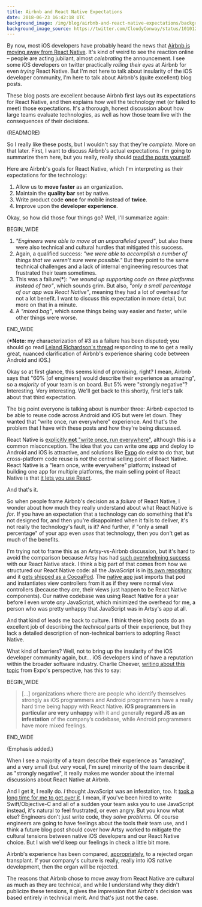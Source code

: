 ```yaml
---
title: Airbnb and React Native Expectations
date: 2018-06-23 16:42:18 UTC
background_image: /img/blog/airbnb-and-react-native-expectations/background.jpeg
background_image_source: https://twitter.com/CloudyConway/status/1010127316805177344
---
```


By now, most iOS developers have probably heard the news that [Airbnb is moving away from React Native][airbnb]. It's kind of weird to see the reaction online – people are acting jubilant, almost _celebrating_ the announcement. I see some iOS developers on twitter practically _rolling their eyes_ at Airbnb for even _trying_ React Native. But I'm not here to talk about insularity of the iOS developer community, I'm here to talk about Airbnb's (quite excellent) blog posts.

These blog posts are excellent because Airbnb first lays out its expectations for React Native, and then explains how well the technology met (or failed to meet) those expectations. It's a thorough, honest discussion about how large teams evaluate technologies, as well as how those team live with the consequences of their decisions.

(READMORE)

So I really like these posts, but I wouldn't say that they're _complete_. More on that later. First, I want to discuss Airbnb's actual expectations. I'm going to summarize them here, but you really, really should [read the posts yourself][airbnb].

Here are Airbnb's goals for React Native, which I'm interpreting as their expectations for the technology:

1. Allow us to **move faster** as an organization.
2. Maintain the **quality bar** set by native.
3. Write product code **once** for mobile instead of **twice**.
4. Improve upon the **developer experience**.

Okay, so how did those four things go? Well, I'll summarize again:

BEGIN_WIDE

1. _"Engineers were able to move at an unparalleled speed"_, but also there were also technical and cultural hurdles that mitigated this success.
2. Again, a qualified success: _"we were able to accomplish a number of things that we weren’t sure were possible."_ But they point to the same technical challenges and a lack of internal engineering resources that frustrated their team sometimes.
3. This was a failure(**\***): _"we wound up supporting code on three platforms instead of two"_, which sounds grim. But also, _"only a small percentage of our app was React Native"_, meaning they had a lot of overhead for not a lot benefit. I want to discuss this expectation in more detail, but more on that in a minute.
4. A _"mixed bag"_, which some things being way easier and faster, while other things were worse.

END_WIDE

(**\*Note**: my characterization of #3 as a failure has been disputed; you should go read [Leland Richardson's thread][thread] responding to me to get a really great, nuanced clarification of Airbnb's experience sharing code between Android and iOS.)

Okay so at first glance, this seems kind of promising, right? I mean, Airbnb says that "60% [of engineers] would describe their experience as amazing", so a _majority_ of your team is on board. But 5% were "strongly negative"? Interesting. Very interesting. We'll get back to this shortly, first let's talk about that third expectation.

The big point everyone is talking about is number three: Airbnb expected to be able to reuse code across Android and iOS but were let down. They wanted that "write once, run everywhere" experience. And that's the problem that I have with these posts and how they're being discussed.

React Native is [explicitly **not** "write once, run everywhere"][rn], although this is a common misconception. The idea that you can write one app and deploy to Android and iOS is attractive, and solutions like [Expo][] do exist to do that, but cross-platform code reuse is _not_ the central selling point of React Native. React Native is a "learn once, write everywhere" platform; instead of building one app for multiple platforms, the main selling point of React Native is that [it lets you use React][case].

And that's it.

So when people frame Airbnb's decision as a _failure_ of React Native, I wonder about how much they really understand about what React Native is _for_. If you have an expectation that a technology can do something that it's not designed for, and then you're disappointed when it fails to deliver, it's not really the technology's fault, is it? And further, if "only a small percentage" of your app even _uses_ that technology, then you don't get as much of the benefits.

I'm trying not to frame this as an Artsy-vs-Airbnb discussion, but it's hard to avoid the comparison because Artsy has had [such overwhelming success][artsy] with our React Native stack. I think a big part of that comes from how we structured our React Native code: all the JavaScript is in [its own repository][emission] and it [gets shipped as a CocoaPod][pod]. The [native app][eigen] just imports that pod and instantiates view controllers from it as if they were normal view controllers (because they _are_, their views just happen to be React Native components). Our native codebase was using React Native for a year before I even wrote _any_ JavaScript, which minimized the overhead for me, a person who was pretty unhappy that JavaScript was in Artsy's app at all.

And that kind of leads me back to culture. I think these blog posts do an excellent job of describing the _technical_ parts of their experience, but they lack a detailed description of non-technical barriers to adopting React Native.

What kind of barriers? Well, not to bring up the insularity of the iOS developer community again, but... iOS developers kind of have a reputation within the broader software industry. Charlie Cheever, [writing about this topic][charlie] from Expo's perspective, has this to say:

BEGIN_WIDE

> [...] organizations where there are people who identify themselves strongly as iOS programmers and Android programmers have a really hard time being happy with React Native. **iOS programmers in particular are very unhappy** with it and generally **regard JS as an infestation** of the company’s codebase, while Android programmers have more mixed feelings.

END_WIDE

(Emphasis added.)

When I see a majority of a team describe their experience as "amazing", and a very small (but very vocal, I'm sure) minority of the team describe it as "strongly negative", it really makes me wonder about the internal discussions about React Native at Airbnb.

And I get it, I really do. _I_ thought JavaScript was an infestation, too. It [took a long time for me to get over it][feels]. I mean, if you've been hired to write Swift/Objective-C and all of a sudden your team asks you to use JavaScript instead, it's natural to feel frustrated, or even angry. But you know what else? Engineers don't just write code, they _solve problems_. Of course engineers are going to have feelings about the tools their team use, and I think a future blog post should cover how Artsy worked to mitigate the cultural tensions between native iOS developers and our React Native choice. But I wish we'd keep our feelings in check a little bit more.

Airbnb's experience has been compared, [appropriately][spike], to a rejected organ transplant. If your company's culture is really, really into iOS native development, then the organ will be rejected.

The reasons that Airbnb chose to move away from React Native are cultural as much as they are technical, and while I understand why they didn't publicize these tensions, it gives the impression that Airbnb's decision was based entirely in technical merit. And that's just not the case.

[airbnb]: https://medium.com/airbnb-engineering/react-native-at-airbnb-f95aa460be1c
[charlie]: https://blog.expo.io/should-we-use-react-native-1465d8b607ac
[Expo]: https://expo.io
[spike]: https://twitter.com/spikebrehm/status/1010279535319879680
[case]: /blog/the-case-for-react-native/
[rn]: https://code.facebook.com/posts/1014532261909640/react-native-bringing-modern-web-techniques-to-mobile/
[artsy]: http://artsy.github.io/series/react-native-at-artsy/
[emission]: https://github.com/artsy/emission
[pod]: http://artsy.github.io/blog/2018/04/17/making-a-components-pod/
[eigen]: https://github.com/artsy/eigen
[feels]: https://ashfurrow.com/blog/swift-vs-react-native-feels/
[thread]: https://twitter.com/intelligibabble/status/1010948686501691393
